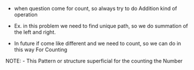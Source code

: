 - when question come for count, so always try to do Addition kind of operation
- Ex. in this problem we need to find unique path, so we do summation of the left and right. 

- In future if come like different and we need to count, so we can do in this way For Counting

NOTE: - This Pattern or structure superficial for the counting the Number